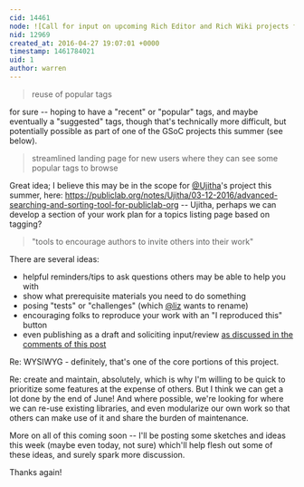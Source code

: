 ```yaml
---
cid: 14461
node: ![Call for input on upcoming Rich Editor and Rich Wiki projects for PublicLab.org](../notes/warren/04-13-2016/call-for-input-on-upcoming-rich-editor-and-rich-wiki-projects-for-publiclab-org)
nid: 12969
created_at: 2016-04-27 19:07:01 +0000
timestamp: 1461784021
uid: 1
author: warren
---
```


>  reuse of popular tags

for sure -- hoping to have a "recent" or "popular" tags, and maybe eventually a "suggested" tags, though that's technically more difficult, but potentially possible as part of one of the GSoC projects this summer (see below).

> streamlined landing page for new users where they can see some popular tags to browse

Great idea; I believe this may be in the scope for [@Ujitha](/profile/Ujitha)'s project this summer, here: https://publiclab.org/notes/Ujitha/03-12-2016/advanced-searching-and-sorting-tool-for-publiclab-org -- Ujitha, perhaps we can develop a section of your work plan for a topics listing page based on tagging?

> "tools to encourage authors to invite others into their work"

There are several ideas:

* helpful reminders/tips to ask questions others may be able to help you with
* show what prerequisite materials you need to do something
* posing "tests" or "challenges" (which [@liz](/profile/liz) wants to rename)
* encouraging folks to reproduce your work with an "I reproduced this" button
* even publishing as a draft and soliciting input/review [as discussed in the comments of this post](/notes/liz/04-21-2016/comment-piece-in-nature-about-peer-review)

Re: WYSIWYG - definitely, that's one of the core portions of this project.

Re: create and maintain, absolutely, which is why I'm willing to be quick to prioritize some features at the expense of others. But I think we can get a lot done by the end of June! And where possible, we're looking for where we can re-use existing libraries, and even modularize our own work so that others can make use of it and share the burden of maintenance. 

More on all of this coming soon -- I'll be posting some sketches and ideas this week (maybe even today, not sure) which'll help flesh out some of these ideas, and surely spark more discussion.

Thanks again!